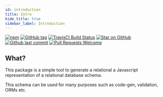 ```yaml
---
id: introduction
title: Intro
hide_title: true
sidebar_label: Introduction
---
```



[![npm](https://img.shields.io/npm/v/gybson.svg?style=for-the-badge)](https://www.npmjs.com/package/gybson)
[![GitHub tag](https://img.shields.io/github/tag/MattGson/Gybson.svg?style=for-the-badge)](https://github.com/MattGson/Gybson)
[![TravisCI Build Status](https://img.shields.io/travis/MattGson/Gybson/master?style=for-the-badge)](https://travis-ci.org/github/MattGson/Gybson)
[![Star on GitHub][github-star-badge]][github-star-link]
[![Github last commit][last-commit]][last-commit-link]
[![Pull Requests Welcome][prs-badge]][prs-link]

[github-star-badge]: https://img.shields.io/github/last-commit/MattGson/Gybson.svg?style=for-the-badge&logo=github&logoColor=ffffff
[github-star-link]: https://github.com/MattGson/Gybson/stargazers
[last-commit]: https://img.shields.io/github/stars/MattGson/Gybson.svg?style=for-the-badge&logo=github&logoColor=ffffff
[last-commit-link]: https://github.com/MattGson/Gybson/commits
[prs-badge]: https://img.shields.io/badge/PRs-welcome-brightgreen.svg?style=for-the-badge
[prs-link]: https://github.com/MattGson/Gybson


## What?

This package is a simple tool to generate a relational a Javascript representation of a 
relational database schema.

This schema can be used for many purposes such as code-gen, validation, ORMs etc.